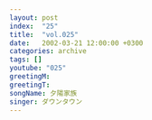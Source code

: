 ```yaml
---
layout: post
index:  "25"
title:  "vol.025"
date:   2002-03-21 12:00:00 +0300
categories: archive
tags: []
youtube: "025"
greetingM: 
greetingT: 
songName: 夕陽家族
singer: ダウンタウン
---
```

